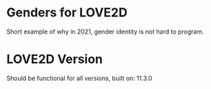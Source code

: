 # Genders for LOVE2D
Short example of why in 2021, gender identity is not hard to program.

# LOVE2D Version 
Should be functional for all versions, built on: 11.3.0
